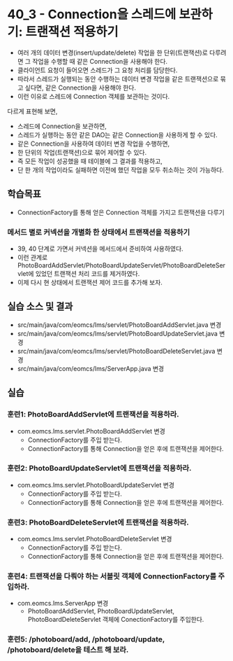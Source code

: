 # 40_3 - Connection을 스레드에 보관하기: 트랜잭션 적용하기

- 여러 개의 데이터 변경(insert/update/delete) 작업을 한 단위(트랜잭션)로 
  다루려면 그 작업을 수행할 때 같은 Connection을 사용해야 한다.
- 클라이언트 요청이 들어오면 스레드가 그 요청 처리를 담당한다.
- 따라서 스레드가 실행되는 동안 수행하는 데이터 변경 작업을 
  같은 트랜잭션으로 묶고 싶다면, 같은 Connection을 사용해야 한다.
- 이런 이유로 스레드에 Connection 객체를 보관하는 것이다.

다르게 표현해 보면,
- 스레드에 Connection을 보관하면,
- 스레드가 실행하는 동안 같은 DAO는 같은 Connection을 사용하게 할 수 있다.
- 같은 Connection을 사용하여 데이터 변경 작업을 수행하면,
- 한 단위의 작업(트랜잭션)으로 묶어 제어할 수 있다.
- 즉 모든 작업이 성공했을 때 테이블에 그 결과를 적용하고,
- 단 한 개의 작업이라도 실패하면 이전에 했던 작업을 모두 취소하는 것이 가능하다.  

## 학습목표

- ConnectionFactory를 통해 얻은 Connection 객체를 가지고 트랜잭션을 다루기

### 메서드 별로 커넥션을 개별화 한 상태에서 트랜잭션을 적용하기 

- 39, 40 단계로 가면서 커넥션을 메서드에서 준비하여 사용하였다.
- 이런 관계로 PhotoBoardAddServlet/PhotoBoardUpdateServlet/PhotoBoardDeleteServlet에 
  있었던 트랜잭션 처리 코드를 제거하였다.
- 이제 다시 현 상태에서 트랜잭션 제어 코드를 추가해 보자.

## 실습 소스 및 결과

- src/main/java/com/eomcs/lms/servlet/PhotoBoardAddServlet.java 변경
- src/main/java/com/eomcs/lms/servlet/PhotoBoardUpdateServlet.java 변경
- src/main/java/com/eomcs/lms/servlet/PhotoBoardDeleteServlet.java 변경
- src/main/java/com/eomcs/lms/ServerApp.java 변경

## 실습  

### 훈련1: PhotoBoardAddServlet에 트랜잭션을 적용하라.

- com.eomcs.lms.servlet.PhotoBoardAddServlet 변경
  - ConnectionFactory를 주입 받는다.
  - ConnectionFactory를 통해 Connection을 얻은 후에 트랜잭션을 제어한다.

### 훈련2: PhotoBoardUpdateServlet에 트랜잭션을 적용하라.

- com.eomcs.lms.servlet.PhotoBoardUpdateServlet 변경
  - ConnectionFactory를 주입 받는다.
  - ConnectionFactory를 통해 Connection을 얻은 후에 트랜잭션을 제어한다.
  
### 훈련3: PhotoBoardDeleteServlet에 트랜잭션을 적용하라.

- com.eomcs.lms.servlet.PhotoBoardDeleteServlet 변경
  - ConnectionFactory를 주입 받는다.
  - ConnectionFactory를 통해 Connection을 얻은 후에 트랜잭션을 제어한다.

### 훈련4: 트랜잭션을 다뤄야 하는 서블릿 객체에 ConnectionFactory를 주입하라.

- com.eomcs.lms.ServerApp 변경
  - PhotoBoardAddServlet, PhotoBoardUpdateServlet, PhotoBoardDeleteServlet 객체에
    ConectionFactory를 주입한다.

### 훈련5: /photoboard/add, /photoboard/update, /photoboard/delete을 테스트 해 보라.


